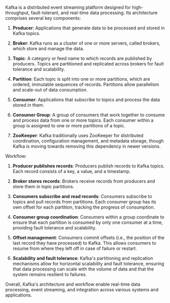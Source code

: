 Kafka is a distributed event streaming platform designed for high-throughput, fault-tolerant, and real-time data processing. Its architecture comprises several key components:

1. **Producer**: Applications that generate data to be processed and stored in Kafka topics.

2. **Broker**: Kafka runs as a cluster of one or more servers, called brokers, which store and manage the data.

3. **Topic**: A category or feed name to which records are published by producers. Topics are partitioned and replicated across brokers for fault tolerance and scalability.

4. **Partition**: Each topic is split into one or more partitions, which are ordered, immutable sequences of records. Partitions allow parallelism and scale-out of data consumption.

5. **Consumer**: Applications that subscribe to topics and process the data stored in them.

6. **Consumer Group**: A group of consumers that work together to consume and process data from one or more topics. Each consumer within a group is assigned to one or more partitions of a topic.

7. **ZooKeeper**: Kafka traditionally uses ZooKeeper for distributed coordination, configuration management, and metadata storage, though Kafka is moving towards removing this dependency in newer versions.

Workflow:

1. **Producer publishes records**: Producers publish records to Kafka topics. Each record consists of a key, a value, and a timestamp.

2. **Broker stores records**: Brokers receive records from producers and store them in topic partitions.

3. **Consumers subscribe and read records**: Consumers subscribe to topics and pull records from partitions. Each consumer group has its own offset for each partition, tracking the progress of consumption.

4. **Consumer group coordination**: Consumers within a group coordinate to ensure that each partition is consumed by only one consumer at a time, providing fault tolerance and scalability.

5. **Offset management**: Consumers commit offsets (i.e., the position of the last record they have processed) to Kafka. This allows consumers to resume from where they left off in case of failure or restart.

6. **Scalability and fault tolerance**: Kafka's partitioning and replication mechanisms allow for horizontal scalability and fault tolerance, ensuring that data processing can scale with the volume of data and that the system remains resilient to failures.

Overall, Kafka's architecture and workflow enable real-time data processing, event streaming, and integration across various systems and applications.